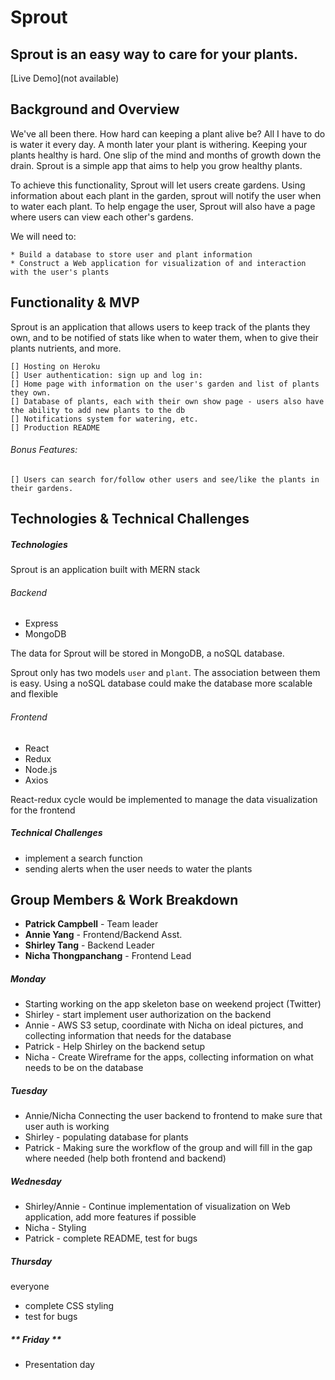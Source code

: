 # Sprout

## Sprout is an easy way to care for your plants.

[Live Demo](not available)

## Background and Overview

We've all been there. How hard can keeping a plant alive be? All I have to do is water it every day. A month later your plant is withering. Keeping your plants healthy is hard. One slip of the mind and months of growth down the drain. Sprout is a simple app that aims to help you grow healthy plants.

To achieve this functionality, Sprout will let users create gardens. Using information about each plant in the garden, sprout will notify the user when to water each plant. To help engage the user, Sprout will also have a page where users can view each other's gardens.

We will need to:

    * Build a database to store user and plant information
    * Construct a Web application for visualization of and interaction with the user's plants

## Functionality & MVP

Sprout is an application that allows users to keep track of the plants they own, and to be notified of stats like when to water them, when to give their plants nutrients, and more. 

    [] Hosting on Heroku
    [] User authentication: sign up and log in:
    [] Home page with information on the user's garden and list of plants they own. 
    [] Database of plants, each with their own show page - users also have the ability to add new plants to the db
    [] Notifications system for watering, etc.
    [] Production README

###### Bonus Features:

    [] Users can search for/follow other users and see/like the plants in their gardens. 

## Technologies & Technical Challenges

##### Technologies
Sprout is an application built with MERN stack
###### Backend
* Express
* MongoDB

The data for Sprout will be stored in MongoDB, a noSQL database. 

Sprout only has two models `user` and `plant`. The association between them is easy. Using a noSQL database could make the database more scalable and flexible

###### Frontend
* React
* Redux
* Node.js
* Axios

React-redux cycle would be implemented to manage the data visualization for the frontend

##### Technical Challenges
* implement a search function 
* sending alerts when the user needs to water the plants

## Group Members & Work Breakdown

* **Patrick Campbell** - Team leader
* **Annie Yang** -  Frontend/Backend Asst.
* **Shirley Tang** - Backend Leader
* **Nicha Thongpanchang** - Frontend Lead 

##### **Monday**

* Starting working on the app skeleton base on weekend project (Twitter)
* Shirley - start implement user authorization on the backend
* Annie - AWS S3 setup, coordinate with Nicha on ideal pictures, and collecting information that needs for the database
* Patrick - Help Shirley on the backend setup  
* Nicha - Create Wireframe for the apps, collecting information on what needs to be on the database

##### **Tuesday**

* Annie/Nicha Connecting the user backend to frontend to make sure that user auth is working
* Shirley - populating database for plants
* Patrick - Making sure the workflow of the group and will fill in the gap where needed (help both frontend and backend)

##### **Wednesday**

* Shirley/Annie - Continue implementation of visualization on Web application, add more features if possible
* Nicha - Styling
* Patrick - complete README, test for bugs

##### **Thursday**
everyone
* complete CSS styling
* test for bugs

##### ** Friday **

* Presentation day
